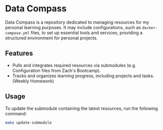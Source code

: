 # Data Compass

Data Compass is a repository dedicated to managing resources for my personal learning purposes. It may include configurations, such as `docker-compose.yml` files, to set up essential tools and services, providing a structured environment for personal projects.

## Features
- Pulls and integrates required resources via submodules (e.g. Configuration files from Zach's Bootcamp).
- Tracks and organizes learning progress, including projects and tasks. (Weekly Homework)

## Usage
To update the submodule containing the latest resources, run the following command:

```bash
make update-submodule
